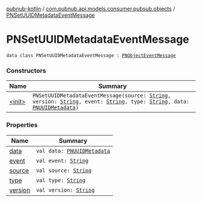 [pubnub-kotlin](../../index.md) / [com.pubnub.api.models.consumer.pubsub.objects](../index.md) / [PNSetUUIDMetadataEventMessage](./index.md)

# PNSetUUIDMetadataEventMessage

`data class PNSetUUIDMetadataEventMessage : `[`PNObjectEventMessage`](../-p-n-object-event-message/index.md)

### Constructors

| Name | Summary |
|---|---|
| [&lt;init&gt;](-init-.md) | `PNSetUUIDMetadataEventMessage(source: `[`String`](https://kotlinlang.org/api/latest/jvm/stdlib/kotlin/-string/index.html)`, version: `[`String`](https://kotlinlang.org/api/latest/jvm/stdlib/kotlin/-string/index.html)`, event: `[`String`](https://kotlinlang.org/api/latest/jvm/stdlib/kotlin/-string/index.html)`, type: `[`String`](https://kotlinlang.org/api/latest/jvm/stdlib/kotlin/-string/index.html)`, data: `[`PNUUIDMetadata`](../../com.pubnub.api.models.consumer.objects.uuid/-p-n-u-u-i-d-metadata/index.md)`)` |

### Properties

| Name | Summary |
|---|---|
| [data](data.md) | `val data: `[`PNUUIDMetadata`](../../com.pubnub.api.models.consumer.objects.uuid/-p-n-u-u-i-d-metadata/index.md) |
| [event](event.md) | `val event: `[`String`](https://kotlinlang.org/api/latest/jvm/stdlib/kotlin/-string/index.html) |
| [source](source.md) | `val source: `[`String`](https://kotlinlang.org/api/latest/jvm/stdlib/kotlin/-string/index.html) |
| [type](type.md) | `val type: `[`String`](https://kotlinlang.org/api/latest/jvm/stdlib/kotlin/-string/index.html) |
| [version](version.md) | `val version: `[`String`](https://kotlinlang.org/api/latest/jvm/stdlib/kotlin/-string/index.html) |
